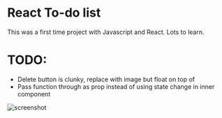 # React To-do list 

This was a first time project with Javascript and React. Lots to learn.

# TODO:

* Delete button is clunky, replace with image but float on top of <span>
* Pass function through as prop instead of using state change in inner component

![screenshot](https://i.imgur.com/B6d6tr1.png)
